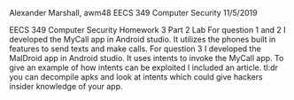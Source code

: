 Alexander Marshall, awm48
EECS 349 Computer Security
11/5/2019

EECS 349 Computer Security Homework 3 Part 2 Lab
For question 1 and 2 I developed the MyCall app in Android studio.
It utilizes the phones built in features to send texts and make calls.
For question 3 I developed the MalDroid app in Android studio.
It uses intents to invoke the MyCall app. 
To give an example of how intents can be exploited I included an article.
tl:dr you can decompile apks and look at intents which could give hackers insider knowledge of your app.